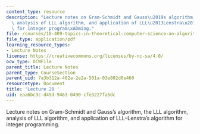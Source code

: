 ```yaml
---
content_type: resource
description: "Lecture notes on Gram-Schmidt and Gauss\u2019s algorithm, the LLL algorithm,\
  \ analysis of LLL algorithm, and application of LLL\u2013Lenstra\u2019s algorithm\
  \ for integer program\xADming."
file: /courses/18-409-topics-in-theoretical-computer-science-an-algorithmists-toolkit-fall-2009/eaa6bc3cd49d94630490cfe3227fa5dc_MIT18_409F09_scribe20.pdf
file_type: application/pdf
learning_resource_types:
- Lecture Notes
license: https://creativecommons.org/licenses/by-nc-sa/4.0/
ocw_type: OCWFile
parent_title: Lecture Notes
parent_type: CourseSection
parent_uid: 7a3b312a-402a-2e2a-501a-03e802d0e460
resourcetype: Document
title: 'Lecture 20 '
uid: eaa6bc3c-d49d-9463-0490-cfe3227fa5dc
---
```

Lecture notes on Gram-Schmidt and Gauss’s algorithm, the LLL algorithm, analysis of LLL algorithm, and application of LLL–Lenstra’s algorithm for integer program­ming.